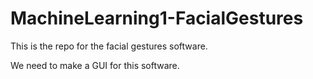 # MachineLearning1-FacialGestures

This is the repo for the facial gestures software.

We need to make a GUI for this software.
